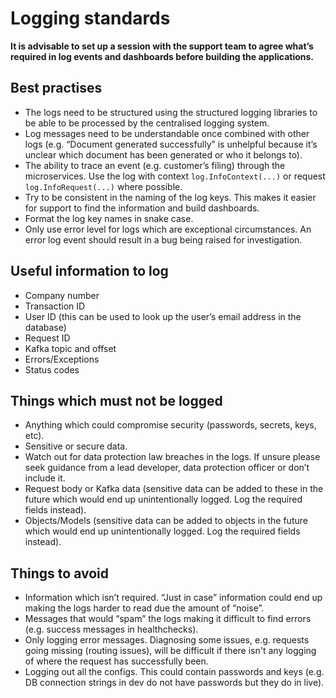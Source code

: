 # Logging standards

**It is advisable to set up a session with the support team to agree what’s**
**required in log events and dashboards before building the applications.**

## Best practises

* The logs need to be structured using the structured logging libraries to be
  able to be processed by the centralised logging system.
* Log messages need to be understandable once combined with other logs (e.g.
  “Document generated successfully” is unhelpful because it’s unclear which
  document has been generated or who it belongs to).
* The ability to trace an event (e.g. customer’s filing) through the
  microservices. Use the log with context `log.InfoContext(...)` or request
  `log.InfoRequest(...)` where possible.
* Try to be consistent in the naming of the log keys. This makes it easier for
  support to find the information and build dashboards.
* Format the log key names in snake case.
* Only use error level for logs which are exceptional circumstances. An error
  log event should result in a bug being raised for investigation.

## Useful information to log

* Company number
* Transaction ID
* User ID (this can be used to look up the user’s email address in the
  database)
* Request ID
* Kafka topic and offset
* Errors/Exceptions
* Status codes

## Things which must not be logged

* Anything which could compromise security (passwords, secrets, keys, etc).
* Sensitive or secure data.
* Watch out for data protection law breaches in the logs. If unsure please seek
  guidance from a lead developer, data protection officer or don’t include it.
* Request body or Kafka data (sensitive data can be added to these in the
  future which would end up unintentionally logged. Log the required fields
  instead).
* Objects/Models (sensitive data can be added to objects in the future which
  would end up unintentionally logged. Log the required fields instead).

## Things to avoid

* Information which isn’t required. “Just in case” information could end up
  making the logs harder to read due the amount of “noise”.
* Messages that would “spam” the logs making it difficult to find errors (e.g.
  success messages in healthchecks).
* Only logging error messages. Diagnosing some issues, e.g. requests going
  missing (routing issues), will be difficult if there isn't any logging of
  where the request has successfully been.
* Logging out all the configs. This could contain passwords and keys (e.g. DB
  connection strings in dev do not have passwords but they do in live).
